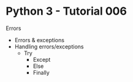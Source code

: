 # Python 3 - Tutorial 006

Errors
  - Errors & exceptions
  - Handling errors/exceptions
    - Try
      - Except
      - Else
      - Finally
